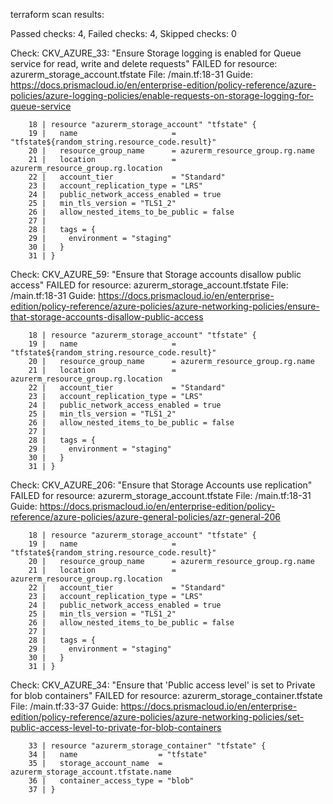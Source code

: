 terraform scan results:

Passed checks: 4, Failed checks: 4, Skipped checks: 0

Check: CKV_AZURE_33: "Ensure Storage logging is enabled for Queue service for read, write and delete requests"
	FAILED for resource: azurerm_storage_account.tfstate
	File: /main.tf:18-31
	Guide: https://docs.prismacloud.io/en/enterprise-edition/policy-reference/azure-policies/azure-logging-policies/enable-requests-on-storage-logging-for-queue-service

		18 | resource "azurerm_storage_account" "tfstate" {
		19 |   name                     = "tfstate${random_string.resource_code.result}"
		20 |   resource_group_name      = azurerm_resource_group.rg.name
		21 |   location                 = azurerm_resource_group.rg.location
		22 |   account_tier             = "Standard"
		23 |   account_replication_type = "LRS"
		24 |   public_network_access_enabled = true
		25 |   min_tls_version = "TLS1_2"
		26 |   allow_nested_items_to_be_public = false
		27 | 
		28 |   tags = {
		29 |     environment = "staging"  
		30 |   }
		31 | }

Check: CKV_AZURE_59: "Ensure that Storage accounts disallow public access"
	FAILED for resource: azurerm_storage_account.tfstate
	File: /main.tf:18-31
	Guide: https://docs.prismacloud.io/en/enterprise-edition/policy-reference/azure-policies/azure-networking-policies/ensure-that-storage-accounts-disallow-public-access

		18 | resource "azurerm_storage_account" "tfstate" {
		19 |   name                     = "tfstate${random_string.resource_code.result}"
		20 |   resource_group_name      = azurerm_resource_group.rg.name
		21 |   location                 = azurerm_resource_group.rg.location
		22 |   account_tier             = "Standard"
		23 |   account_replication_type = "LRS"
		24 |   public_network_access_enabled = true
		25 |   min_tls_version = "TLS1_2"
		26 |   allow_nested_items_to_be_public = false
		27 | 
		28 |   tags = {
		29 |     environment = "staging"  
		30 |   }
		31 | }

Check: CKV_AZURE_206: "Ensure that Storage Accounts use replication"
	FAILED for resource: azurerm_storage_account.tfstate
	File: /main.tf:18-31
	Guide: https://docs.prismacloud.io/en/enterprise-edition/policy-reference/azure-policies/azure-general-policies/azr-general-206

		18 | resource "azurerm_storage_account" "tfstate" {
		19 |   name                     = "tfstate${random_string.resource_code.result}"
		20 |   resource_group_name      = azurerm_resource_group.rg.name
		21 |   location                 = azurerm_resource_group.rg.location
		22 |   account_tier             = "Standard"
		23 |   account_replication_type = "LRS"
		24 |   public_network_access_enabled = true
		25 |   min_tls_version = "TLS1_2"
		26 |   allow_nested_items_to_be_public = false
		27 | 
		28 |   tags = {
		29 |     environment = "staging"  
		30 |   }
		31 | }

Check: CKV_AZURE_34: "Ensure that 'Public access level' is set to Private for blob containers"
	FAILED for resource: azurerm_storage_container.tfstate
	File: /main.tf:33-37
	Guide: https://docs.prismacloud.io/en/enterprise-edition/policy-reference/azure-policies/azure-networking-policies/set-public-access-level-to-private-for-blob-containers

		33 | resource "azurerm_storage_container" "tfstate" {
		34 |   name                  = "tfstate"
		35 |   storage_account_name  = azurerm_storage_account.tfstate.name
		36 |   container_access_type = "blob"
		37 | }

